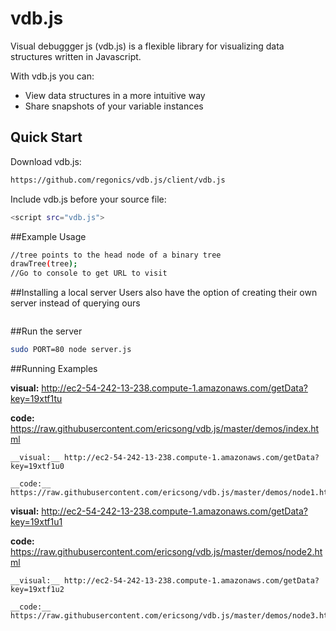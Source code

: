 # vdb.js

Visual debuggger js (vdb.js) is a flexible library for visualizing data structures written in Javascript. 

With vdb.js you can:
* View data structures in a more intuitive way
* Share snapshots of your variable instances

## Quick Start
Download vdb.js:    
```sh
https://github.com/regonics/vdb.js/client/vdb.js
```

Include vdb.js before your source file:
```sh
<script src="vdb.js">
```
##Example Usage
```sh
//tree points to the head node of a binary tree
drawTree(tree);
//Go to console to get URL to visit
```

##Installing a local server
Users also have the option of creating their own server instead of querying ours
```sh
```

##Run the server
```sh
sudo PORT=80 node server.js
```

##Running Examples

__visual:__ http://ec2-54-242-13-238.compute-1.amazonaws.com/getData?key=19xtf1tu

__code:__ https://raw.githubusercontent.com/ericsong/vdb.js/master/demos/index.html
~~~~~~~~~~~~~
__visual:__ http://ec2-54-242-13-238.compute-1.amazonaws.com/getData?key=19xtf1u0

__code:__ https://raw.githubusercontent.com/ericsong/vdb.js/master/demos/node1.html
~~~~~~~~~~~~~
__visual:__ http://ec2-54-242-13-238.compute-1.amazonaws.com/getData?key=19xtf1u1

__code:__ https://raw.githubusercontent.com/ericsong/vdb.js/master/demos/node2.html
~~~~~~~~~~~~~
__visual:__ http://ec2-54-242-13-238.compute-1.amazonaws.com/getData?key=19xtf1u2

__code:__ https://raw.githubusercontent.com/ericsong/vdb.js/master/demos/node3.html
